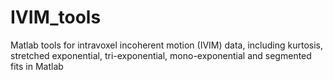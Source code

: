 # IVIM_tools
Matlab tools for intravoxel incoherent motion (IVIM) data, including kurtosis, stretched exponential, tri-exponential, mono-exponential and segmented fits in Matlab
